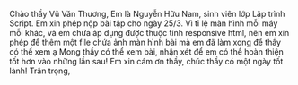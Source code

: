 Chào thầy Vũ Văn Thương,
Em là Nguyễn Hữu Nam, sinh viên lớp Lập trình Script. Em xin phép nộp bài tập cho ngày 25/3.
Vì tỉ lệ màn hình mỗi máy mỗi khác, và em chưa áp dụng được thuộc tính responsive html, nên em xin phép để thêm một file chứa ảnh màn hình bài mà em đã làm xong để thầy có thể xem ạ
Mong thầy có thể xem bài, nhận xét để em có thể hoàn thiện tốt hơn vào những lần sau!
Em xin cám ơn thầy, chúc thầy có một ngày tốt lành!
Trân trọng,
